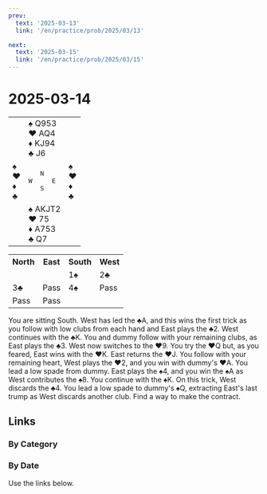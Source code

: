 ```yaml
---
prev:
  text: '2025-03-13'
  link: '/en/practice/prob/2025/03/13'

next:
  text: '2025-03-15'
  link: '/en/practice/prob/2025/03/15'
---
```


# 2025-03-14

<table class="deal">
	<tr>
		<td></td>
		<td>♠ Q953<br>♥ AQ4<br>♦ KJ94<br>♣ J6</td>
		<td></td>
	</tr>
	<tr>
		<td>♠ <br>♥ <br>♦ <br>♣ </td>
		<td><pre>   N<br>W     E<br>   S</pre></td>
		<td>♠ <br>♥ <br>♦ <br>♣ </td>
	</tr>
	<tr>
		<td></td>
		<td>♠ AKJT2<br>♥ 75<br>♦ A753<br>♣ Q7</td>
		<td></td>
	</tr>
</table>

<table class="auction">
	<tr>
		<th>North</th>
		<th>East</th>
		<th>South</th>
		<th>West</th>
	</tr>
	<tr>
		<td></td>
		<td></td>
		<td>1♠</td>
		<td>2♣</td>
	</tr>
	<tr>
		<td>3♣</td>
		<td>Pass</td>
		<td>4♠</td>
		<td>Pass</td>
	</tr>
	<tr>
		<td>Pass</td>
		<td>Pass</td>
		<td></td>
		<td></td>
	</tr>
</table>

You are sitting South. West has led the ♣A, and this wins the first trick as you follow with low clubs from each hand and East plays the ♣2. West continues with the ♣K. You and dummy follow with your remaining clubs, as East plays the ♣3. West now switches to the ♥9. You try the ♥Q but, as you feared, East wins with the ♥K. East returns the ♥J. You follow with your remaining heart, West plays the ♥2, and you win with dummy's ♥A. You lead a low spade from dummy. East plays the ♠4, and you win the ♠A as West contributes the ♠8. You continue with the ♠K. On this trick, West discards the ♣4. You lead a low spade to dummy's ♠Q, extracting East's last trump as West discards another club. Find a way to make the contract.

## Links

[<Badge type="tip" text="Check Solution"/>](/en/learning/prob/2025/03/14)

### By Category

[<Badge type="tip" text="<--"/>](/en/practice/prob/2025/03/13)
[<Badge type="tip" text="Calendar"/>](/en/practice/calendar/2025/03)
[<Badge type="tip" text="-->"/>](/en/practice/prob/2025/03/15)

### By Date

Use the links below.